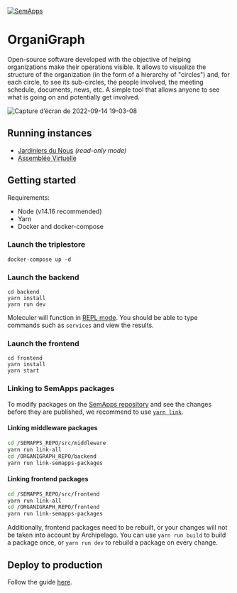 [![SemApps](https://badgen.net/badge/Powered%20by/SemApps/28CDFB)](https://semapps.org)

# OrganiGraph

Open-source software developed with the objective of helping organizations make their operations visible. It
allows to visualize the structure of the organization (in the form of a hierarchy of "circles") and, for each circle, 
to see its sub-circles, the people involved, the meeting schedule, documents, news, etc. A simple tool that allows 
anyone to see what is going on and potentially get involved.

![Capture d’écran de 2022-09-14 19-03-08](https://user-images.githubusercontent.com/17931931/190217662-db3e3690-437c-4a15-9e41-7c1c06bbadc9.png)

## Running instances

- [Jardiniers du Nous](https://cercles.jardiniersdunous.org) *(read-only mode)*
- [Assemblée Virtuelle](https://cercles.assemblee-virtuelle.org)

## Getting started

Requirements:

- Node (v14.16 recommended)
- Yarn
- Docker and docker-compose

### Launch the triplestore

```
docker-compose up -d
```

### Launch the backend

```
cd backend
yarn install
yarn run dev
```

Moleculer will function in [REPL mode](https://moleculer.services/docs/0.14/moleculer-repl.html). 
You should be able to type commands such as `services` and view the results.

### Launch the frontend

```
cd frontend
yarn install
yarn start
```

### Linking to SemApps packages

To modify packages on the [SemApps repository](https://github.com/assemblee-virtuelle/semapps) and see the changes before they are published, we recommend to use [`yarn link`](https://classic.yarnpkg.com/en/docs/cli/link/).

#### Linking middleware packages

```bash
cd /SEMAPPS_REPO/src/middleware
yarn run link-all
cd /ORGANIGRAPH_REPO/backend
yarn run link-semapps-packages
```

#### Linking frontend packages

```bash
cd /SEMAPPS_REPO/src/frontend
yarn run link-all
cd /ORGANIGRAPH_REPO/frontend
yarn run link-semapps-packages
```

Additionally, frontend packages need to be rebuilt, or your changes will not be taken into account by Archipelago.
You can use `yarn run build` to build a package once, or `yarn run dev` to rebuild a package on every change.

## Deploy to production

Follow the guide [here](deploy/README.md).
